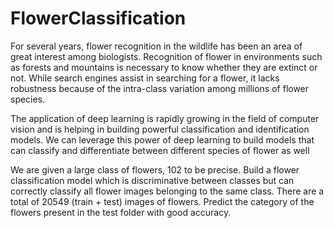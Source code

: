 # FlowerClassification

For several years, flower recognition in the wildlife has been an area of great interest among biologists. Recognition of flower in environments such as forests and mountains is necessary to know whether they are extinct or not. While search engines assist in searching for a flower, it lacks robustness because of the intra-class variation among millions of flower species.

The application of deep learning is rapidly growing in the field of computer vision and is helping in building powerful classification and identification models. We can leverage this power of deep learning to build models that can classify and differentiate between different species of flower as well

We are given a large class of flowers, 102 to be precise. Build a flower classification model which is discriminative between classes but can correctly classify all flower images belonging to the same class. There are a total of 20549 (train + test) images of flowers. Predict the category of the flowers present in the test folder with good accuracy.
